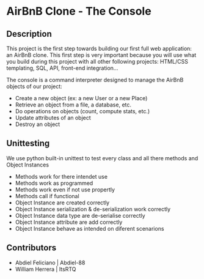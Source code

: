 # AirBnB Clone - The Console

## Description

This project is the first step towards building our first full web application: an AirBnB clone. This first step is very important because you will use what you build during this project with all other following projects: HTML/CSS templating, SQL, API, front-end integration…

The console is a command interpreter designed to manage the AirBnB objects of our project:

- Create a new object (ex: a new User or a new Place)
- Retrieve an object from a file, a database, etc.
- Do operations on objects (count, compute stats, etc.)
- Update attributes of an object
- Destroy an object


## Unittesting

We use python built-in unittest to test every class and all there methods and Object Instances

- Methods work for there intendet use
- Methods work as programmed
- Methods work even if not use propertly
- Methods call if functional
- Object Instance are created correctly
- Object Instance serialization & de-serialization work correctly
- Object Instance data type are de-serialise correctly
- Object Instance attribute are add correctly
- Object Instance behave as intended on diferent scenarions


## Contributors

- Abdiel Feliciano | Abdiel-88
- William Herrera  | ItsRTQ